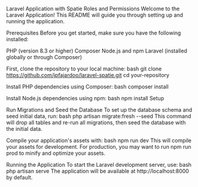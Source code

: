 Laravel Application with Spatie Roles and Permissions Welcome to the Laravel Application! This README will guide you through setting up and running the application.

Prerequisites Before you get started, make sure you have the following installed:

PHP (version 8.3 or higher) Composer Node.js and npm Laravel (installed globally or through Composer)

First, clone the repository to your local machine: bash git clone https://github.com/jpfajardoo/laravel-spatie.git cd your-repository

Install PHP dependencies using Composer: bash composer install

Install Node.js dependencies using npm: bash npm install Setup

Run Migrations and Seed the Database To set up the database schema and seed initial data, run: bash php artisan migrate:fresh --seed This command will drop all tables and re-run all migrations, then seed the database with the initial data.

Compile your application's assets with: bash npm run dev This will compile your assets for development. For production, you may want to run npm run prod to minify and optimize your assets.

Running the Application To start the Laravel development server, use: bash php artisan serve The application will be available at http://localhost:8000 by default.